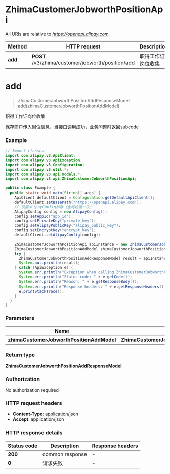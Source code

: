 # ZhimaCustomerJobworthPositionApi

All URIs are relative to *https://openapi.alipay.com*

| Method | HTTP request | Description |
|------------- | ------------- | -------------|
| [**add**](ZhimaCustomerJobworthPositionApi.md#add) | **POST** /v3/zhima/customer/jobworth/position/add | 职得工作证岗位收集 |


<a name="add"></a>
# **add**
> ZhimaCustomerJobworthPositionAddResponseModel add(zhimaCustomerJobworthPositionAddModel)

职得工作证岗位收集

保存商户传入岗位信息，当接口调用成功，业务问题时返回subcode

### Example
```java
// Import classes:
import com.alipay.v3.ApiClient;
import com.alipay.v3.ApiException;
import com.alipay.v3.Configuration;
import com.alipay.v3.util.*;
import com.alipay.v3.api.models.*;
import com.alipay.v3.api.ZhimaCustomerJobworthPositionApi;

public class Example {
  public static void main(String[] args) {
    ApiClient defaultClient = Configuration.getDefaultApiClient();
    defaultClient.setBasePath("https://openapi.alipay.com");
    // 设置alipayConfig参数（全局设置一次）
    AlipayConfig config = new AlipayConfig();
    config.setAppId("app_id");
    config.setPrivateKey("private_key");
    config.setAlipayPublicKey("alipay_public_key");
    config.setEncryptKey("encrypt_key");
    defaultClient.setAlipayConfig(config);

    ZhimaCustomerJobworthPositionApi apiInstance = new ZhimaCustomerJobworthPositionApi(defaultClient);
    ZhimaCustomerJobworthPositionAddModel zhimaCustomerJobworthPositionAddModel = new ZhimaCustomerJobworthPositionAddModel(); // ZhimaCustomerJobworthPositionAddModel | 
    try {
      ZhimaCustomerJobworthPositionAddResponseModel result = apiInstance.add(zhimaCustomerJobworthPositionAddModel);
      System.out.println(result);
    } catch (ApiException e) {
      System.err.println("Exception when calling ZhimaCustomerJobworthPositionApi#add");
      System.err.println("Status code: " + e.getCode());
      System.err.println("Reason: " + e.getResponseBody());
      System.err.println("Response headers: " + e.getResponseHeaders());
      e.printStackTrace();
    }
  }
}
```

### Parameters

| Name | Type | Description  | Notes |
|------------- | ------------- | ------------- | -------------|
| **zhimaCustomerJobworthPositionAddModel** | **ZhimaCustomerJobworthPositionAddModel**|  | [optional] |

### Return type

**ZhimaCustomerJobworthPositionAddResponseModel**

### Authorization

No authorization required

### HTTP request headers

 - **Content-Type**: application/json
 - **Accept**: application/json

### HTTP response details
| Status code | Description | Response headers |
|-------------|-------------|------------------|
| **200** | common response |  -  |
| **0** | 请求失败 |  -  |

